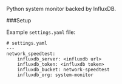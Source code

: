 Python system monitor backed by InfluxDB.

###Setup

Example `settings.yaml` file:
```
# settings.yaml
---
network_speedtest:
    influxdb_server: <influxdb url>
    influxdb_token: <influxdb token>
    influxdb_bucket: network-speedtest
    influxdb_org: system-monitor
```